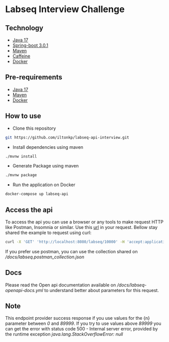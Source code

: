 # Labseq Interview Challenge

## Technology

- [Java 17](https://www.java.com/en/download/help/whatis_java.html)
- [Spring-boot 3.0.1](https://spring.io/projects/spring-boot)
- [Maven](https://maven.apache.org/)
- [Caffeine](https://www.baeldung.com/java-caching-caffeine)
- [Docker](https://docs.docker.com/get-started/overview/)

## Pre-requirements

- [Java 17](https://www.java.com/en/download/help/whatis_java.html)
- [Maven](https://maven.apache.org/)
- [Docker](https://docs.docker.com/get-started/overview/)

## How to use

- Clone this repository
```sh
git https://github.com/iltonkp/labseq-api-interview.git
```

- Install dependencies using maven 
```sh
./mvnw install
```

- Generate Package using maven
```sh
./mvnw package
```

- Run the application on Docker
```sh
docker-compose up labseq-api
```

## Access the api

To access the api you can use a browser or any tools to make request HTTP like Postman, Insomnia or similar. Use this
[url](http://localhost:8080/labseq/{n}) in your request. Bellow stay shared the example to request using curl:

```sh
curl -X 'GET' 'http://localhost:8080/labseq/10000' -H 'accept:application/json'
```

If you prefer use postman, you can use the collection shared on */docs/labseq.postman_collection.json*

## Docs

Please read the Open api documentation available on */docs/labseq-openapi-docs.yml* to understand better about 
parameters for this request. 

## Note 

This endpoint provider success response if you use values for the {n} parameter between *0* and *89999*. If you try to use 
values above *89999* you can get the error with status code 500 - Internal server error, provided by the runtime exception
*java.lang.StackOverflowError: null*
